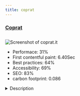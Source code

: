 ```yaml
---
title: coprat
---
```


<div style="height: 3rem">
  <a href="http://www.coprat.it"><h3>Coprat</h3></a>
</div>
<img loading="lazy" src="/images/thumbs/coprat.it.jpg" alt="Screenshot of coprat.it" />
<ul>
  <li>Performace: 31%</li>
  <li>
    First contentful paint:
    6.40Sec
  </li>
  <li>Best practices: 64%</li>
  <li>Accessibility: 69%</li>
  <li>SEO: 83%</li>
  <li>carbon footprint: 0.086</li>
</ul>
<details>
  <summary>Description</summary>
  <p>Website of a multidisciplinary approach group of professionals specialized in architectonical and MEP design developmentThe site is designed to clearly show and impact the company's activities around the world.
In particular, we are shown a portfolio of work carried out, through a card, a gallery and a map.
In the realization was used K2 (for portfolio and news), Helix Framework. The site is fully responsive, multilingual (italian, russian, Inglese)</p>
</details>

